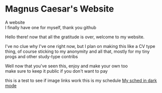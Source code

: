# Magnus Caesar's Website
A website   
I finally have one for myself, thank you github   

Hello there! now that all the gratitude is over, welcome to my website.

I've no clue why I've one right now, but I plan on making this like a CV type thing, of course sticking to my anonymity and all that, mostly for my tiny progs and other study-type contribs

Well now that you've seen this, enjoy and make your own too   
make sure to keep it public if you don't want to pay


this is a test to see if image links work
this is my schedule [My sched in dark mode](https://magnuscaesar.github.io/sched-dark)
